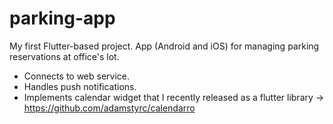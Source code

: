 # parking-app

My first Flutter-based project. App (Android and iOS) for managing parking reservations at office's lot. 

- Connects to web service.
- Handles push notifications. 
- Implements calendar widget that I recently released as a flutter library -> https://github.com/adamstyrc/calendarro
